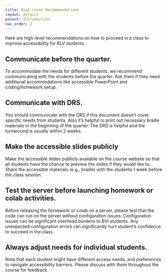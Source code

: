 ```yaml
---
title: High-Level Recommendations
layout: default
parent: Introduction
nav_order: 2
---
```


Here are high-level recommendations on how to proceed in a class to improve accessibility for BLV students.

## Communicate before the quarter. 

To accommodate the needs for different students, we recommend communicating with the students before the quarter. Ask them if they need additional accommodations like accessible PowerPoint and coding/homework setup. 

## Communicate with DRS. 

You should communicate with the DRS if this document doesn’t cover specific needs from students. Also it’s helpful to print out necessary braille materials in the beginning of the quarter. The DRS is helpful and the turnaround is usually within 2 weeks. 

## Make the accessible slides publicly 

Make the accessible slides publicly available on the course website so that all students have the chance to preview the slides if they would like to. Share the accessible materials (e.g., braille) with the students 1 week before the class session.

## Test the server before launching homework or colab activities. 

Before releasing the homework or colab on a server, please test that the code can run on the server without configuration issues. Configuration issues can be significant overhead burdens to BVI students. Any unexpected configuration errors can significantly hurt student’s confidence to succeed in the class. 

## Always adjust needs for individual students. 

Note that each student might have different access needs, and preferences to navigate accessibility barriers. Please discuss with them throughout the course for feedback.